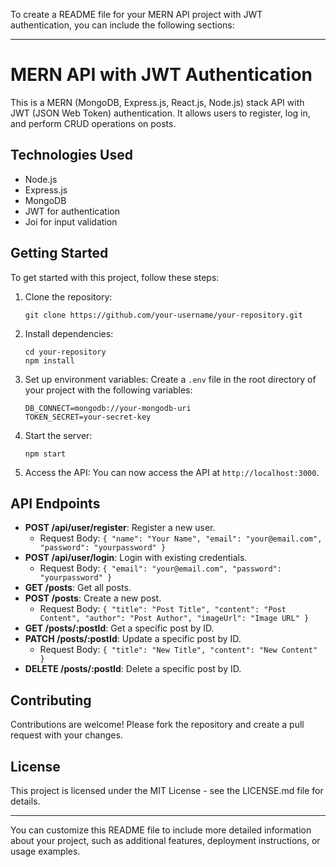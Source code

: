 To create a README file for your MERN API project with JWT authentication, you can include the following sections:

---

# MERN API with JWT Authentication

This is a MERN (MongoDB, Express.js, React.js, Node.js) stack API with JWT (JSON Web Token) authentication. It allows users to register, log in, and perform CRUD operations on posts.

## Technologies Used
- Node.js
- Express.js
- MongoDB
- JWT for authentication
- Joi for input validation

## Getting Started

To get started with this project, follow these steps:

1. Clone the repository:
   ```
   git clone https://github.com/your-username/your-repository.git
   ```

2. Install dependencies:
   ```
   cd your-repository
   npm install
   ```

3. Set up environment variables:
   Create a `.env` file in the root directory of your project with the following variables:
   ```
   DB_CONNECT=mongodb://your-mongodb-uri
   TOKEN_SECRET=your-secret-key
   ```

4. Start the server:
   ```
   npm start
   ```

5. Access the API:
   You can now access the API at `http://localhost:3000`.

## API Endpoints

- **POST /api/user/register**: Register a new user.
  - Request Body: `{ "name": "Your Name", "email": "your@email.com", "password": "yourpassword" }`
- **POST /api/user/login**: Login with existing credentials.
  - Request Body: `{ "email": "your@email.com", "password": "yourpassword" }`
- **GET /posts**: Get all posts.
- **POST /posts**: Create a new post.
  - Request Body: `{ "title": "Post Title", "content": "Post Content", "author": "Post Author", "imageUrl": "Image URL" }`
- **GET /posts/:postId**: Get a specific post by ID.
- **PATCH /posts/:postId**: Update a specific post by ID.
  - Request Body: `{ "title": "New Title", "content": "New Content" }`
- **DELETE /posts/:postId**: Delete a specific post by ID.

## Contributing

Contributions are welcome! Please fork the repository and create a pull request with your changes.

## License

This project is licensed under the MIT License - see the LICENSE.md file for details.

---

You can customize this README file to include more detailed information about your project, such as additional features, deployment instructions, or usage examples.
